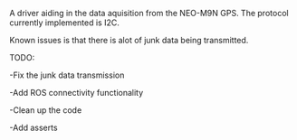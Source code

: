 
A driver aiding in the data aquisition from the NEO-M9N GPS. The protocol currently implemented is I2C.

Known issues is that there is alot of junk data being transmitted.

TODO:

-Fix the junk data transmission

-Add ROS connectivity functionality

-Clean up the code

-Add asserts

